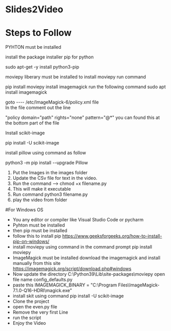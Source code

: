 # Slides2Video

# Steps to Follow

PYHTON must be installed
 
install the package installer pip for python
 
sudo apt-get -y install python3-pip

moviepy liberary must be installed to install moviepy run command

pip install moviepy
install imagemagick run the following command
sudo apt install imagemagick

goto ---- /etc/ImageMagick-6/policy.xml file  
In the file comment out the line

"policy domain="path" rights="none" pattern="@*" 
  you can found this at the bottom part of the file

Install scikit-image

pip install -U scikit-image

install pillow using command as follow

python3 -m pip install --upgrade Pillow

1. Put the Images in the images folder
2. Update the CSv file for text in the video.
3. Run the command --> chmod +x filename.py
4. This will make it executable
5. Run command python3 filename.py
6. play the video from folder

#For Windows OS
- You any editor or compiler like Visual Studio Code or pycharm  
- Pyhton must be installed 
- then pip must be installed
- follow this to install pip https://www.geeksforgeeks.org/how-to-install-pip-on-windows/
- install moviepy using command in the command prompt    pip install moviepy
- ImageMagick must be installed download the imagemagick and install manually from this site https://imagemagick.org/script/download.php#windows
- Now update the directory  C:\Python39\Lib\site-packages\moviepy  open file name config_defaults.py
- paste this    IMAGEMAGICK_BINARY = "C:\\Program Files\\ImageMagick-7.1.0-Q16-HDRI\\magick.exe"
- install skit  using command  pip install -U scikit-image
- Clone the project  
- open the even.py file 
- Remove the very first Line 
- run the script 
- Enjoy the Video
